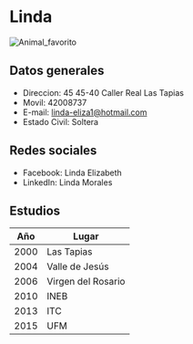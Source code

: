 # Linda

![Animal_favorito](http://plantasdeacuarios.com/images/categories/tortuga_orejas_rojas.jpg)

## Datos generales
* Direccion: 45 45-40 Caller Real Las Tapias
* Movil: 42008737
* E-mail: linda-eliza1@hotmail.com
* Estado Civil: Soltera

## Redes sociales
* Facebook: Linda Elizabeth
* LinkedIn: Linda Morales

## Estudios

Año | Lugar
--- | -----
2000 | Las Tapias
2004 | Valle de Jesús
2006 | Virgen del Rosario
2010 | INEB
2013 | ITC
2015 | UFM
